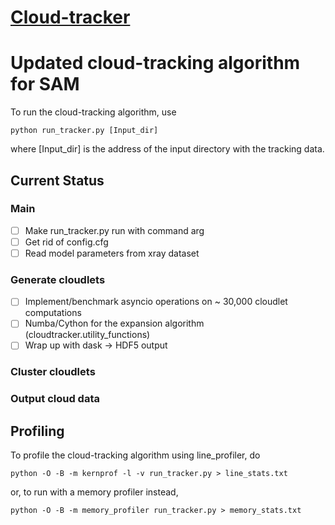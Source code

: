 [Cloud-tracker](https://github.com/lorenghoh/cloud-tracker "cloud-tracker")
==============

# Updated cloud-tracking algorithm for SAM #
To run the cloud-tracking algorithm, use 

    python run_tracker.py [Input_dir]

where [Input_dir] is the address of the input directory with the tracking data.

## Current Status ##

### Main ###
- [ ] Make run_tracker.py run with command arg
- [ ] Get rid of config.cfg 
- [ ] Read model parameters from xray dataset

### Generate cloudlets ###
- [ ] Implement/benchmark asyncio operations on ~ 30,000 cloudlet computations
- [ ] Numba/Cython for the expansion algorithm (cloudtracker.utility_functions)
- [ ] Wrap up with dask -> HDF5 output

### Cluster cloudlets ###

### Output cloud data ###

## Profiling ##
To profile the cloud-tracking algorithm using line_profiler, do
	
	python -O -B -m kernprof -l -v run_tracker.py > line_stats.txt

or, to run with a memory profiler instead,	

	python -O -B -m memory_profiler run_tracker.py > memory_stats.txt
